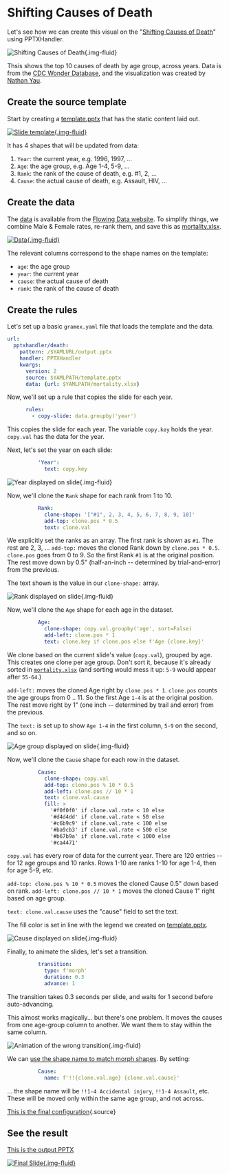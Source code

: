 # Shifting Causes of Death

Let's see how we can create this visual on the "[Shifting Causes of Death](https://flowingdata.com/2018/10/02/shifting-death/)" using PPTXHandler.

![Shifting Causes of Death](shifting-causes-of-death.png){.img-fluid}

Thsis shows the top 10 causes of death by age group, across years. Data is from the [CDC Wonder Database](https://wonder.cdc.gov/), and the visualization was created by [Nathan Yau](https://flowingdata.com/).

## Create the source template

Start by creating a [template.pptx](template.pptx) that has the static content laid out.

[![Slide template](template.png){.img-fluid}](template.pptx)

It has 4 shapes that will be updated from data:

1. `Year`: the current year, e.g. 1996, 1997, ...
2. `Age`: the age group, e.g. Age 1-4, 5-9, ...
3. `Rank`: the rank of the cause of death, e.g. #1, 2, ...
4. `Cause`: the actual cause of death, e.g. Assault, HIV, ...

## Create the data

The [data][data] is available from the [Flowing Data
website](https://flowingdata.com/projects/2018/mortality-ranks/). To simplify things, we combine
Male & Female rates, re-rank them, and save this as [mortality.xlsx](mortality.xlsx).

[![Data](mortality.png){.img-fluid}](mortality.xlsx)

The relevant columns correspond to the shape names on the template:

- `age`: the age group
- `year`: the current year
- `cause`: the actual cause of death
- `rank`: the rank of the cause of death

## Create the rules

Let's set up a basic `gramex.yaml` file that loads the template and the data.

```yaml
url:
  pptxhandler/death:
    pattern: /$YAMLURL/output.pptx
    handler: PPTXHandler
    kwargs:
      version: 2
      source: $YAMLPATH/template.pptx
      data: {url: $YAMLPATH/mortality.xlsx}
```

Now, we'll set up a rule that copies the slide for each year.

```yaml
      rules:
        - copy-slide: data.groupby('year')
```

This copies the slide for each year. The variable `copy.key` holds the year. `copy.val` has the data for the year.

Next, let's set the year on each slide:

```yaml
          'Year':
            text: copy.key
```

![Year displayed on slide](year.png){.img-fluid}

Now, we'll clone the `Rank` shape for each rank from 1 to 10.

```yaml
          Rank:
            clone-shape: '["#1", 2, 3, 4, 5, 6, 7, 8, 9, 10]'
            add-top: clone.pos * 0.5
            text: clone.val
```

We explicitly set the ranks as an array. The first rank is shown as `#1`. The rest are 2, 3, ...
`add-top:` moves the cloned Rank down by `clone.pos * 0.5`. `clone.pos` goes from 0 to 9. So the
first Rank `#1` is at the original position. The rest move down by 0.5" (half-an-inch -- determined
by trial-and-error) from the previous.

The text shown is the value in our `clone-shape:` array.

![Rank displayed on slide](rank.png){.img-fluid}

Now, we'll clone the `Age` shape for each age in the dataset.

```yaml
          Age:
            clone-shape: copy.val.groupby('age', sort=False)
            add-left: clone.pos * 1
            text: clone.key if clone.pos else f'Age {clone.key}'
```

We clone based on the current slide's value (`copy.val`), grouped by age. This creates one clone
per age group. Don't sort it, because it's already sorted in [`mortality.xlsx`](mortality.xlsx)
(and sorting would mess it up: `5-9` would appear after `55-64`.)

`add-left:` moves the cloned Age right by `clone.pos * 1`. `clone.pos` counts the
age groups from 0 .. 11. So the first Age `1-4` is at the original position. The rest move right by
1" (one inch -- determined by trail and error) from the previous.

The `text:` is set up to show `Age 1-4` in the first column, `5-9` on the second, and so on.

![Age group displayed on slide](age.png){.img-fluid}

Now, we'll clone the `Cause` shape for each row in the dataset.
```yaml
          Cause:
            clone-shape: copy.val
            add-top: clone.pos % 10 * 0.5
            add-left: clone.pos // 10 * 1
            text: clone.val.cause
            fill: >
              '#f0f0f0' if clone.val.rate < 10 else
              '#d4d4dd' if clone.val.rate < 50 else
              '#c6b9c9' if clone.val.rate < 100 else
              '#ba9cb3' if clone.val.rate < 500 else
              '#b67b9a' if clone.val.rate < 1000 else
              '#ca4471'
```

`copy.val` has every row of data for the current year. There are 120 entries -- for 12 age groups
and 10 ranks. Rows 1-10 are ranks 1-10 for age 1-4, then for age 5-9, etc.

`add-top: clone.pos % 10 * 0.5` moves the cloned Cause 0.5" down based on rank. `add-left: clone.pos // 10 * 1` moves the cloned Cause 1" right based on age group.

`text: clone.val.cause` uses the "cause" field to set the text.

The fill color is set in line with the legend we created on [template.pptx](template.pptx).

![Cause displayed on slide](output.png){.img-fluid}

Finally, to animate the slides, let's set a transition.

```yaml
          transition:
            type: f'morph'
            duration: 0.3
            advance: 1
```

The transition takes 0.3 seconds per slide, and waits for 1 second before auto-advancing.

This almost works magically... but there's one problem. It moves the causes from one age-group
column to another. We want them to stay within the same column.

![Animation of the wrong transition](wrong-transition.gif){.img-fluid}

We can [use the shape name to match morph shapes][match-shape]. By setting:

```yaml
          Cause:
            name: f'!!{clone.val.age} {clone.val.cause}'
```

... the shape name will be `!!1-4 Accidental injury`, `!!1-4 Assault`, etc. These will be moved only within the same age group, and not across.

[match-shape]: https://support.microsoft.com/en-us/office/morph-transition-tips-and-tricks-bc7f48ff-f152-4ee8-9081-d3121788024f
[data]: https://flowingdata.com/projects/2018/mortality-ranks/data/mortality_top10.tsv

[This is the final configuration](gramex.yaml.source){.source}


## See the result

[This is the output PPTX](output.pptx)

[![Final Slide](output.gif){.img-fluid}](output.pptx)
